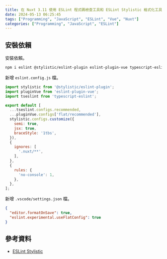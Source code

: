 ```yaml
---
title: 在 Nuxt 3.11 使用 ESLint 程式碼檢查工具和 ESLint Stylistic 格式化工具
date: 2024-05-13 06:25:45
tags: ["Programming", "JavaScript", "ESLint", "Vue", "Nuxt"]
categories: ["Programming", "JavaScript", "ESLint"]
---
```


## 安裝依賴

安裝依賴。

```bash
npm i eslint @stylistic/eslint-plugin eslint-plugin-vue typescript-eslint -D
```

新增 `eslint.config.js` 檔。

```js
import stylistic from '@stylistic/eslint-plugin';
import pluginVue from 'eslint-plugin-vue';
import tseslint from 'typescript-eslint';

export default [
  ...tseslint.configs.recommended,
  ...pluginVue.configs['flat/recommended'],
  stylistic.configs.customize({
    semi: true,
    jsx: true,
    braceStyle: '1tbs',
  }),
  {
    ignores: [
      '.nuxt/**',
    ],
  },
  {
    rules: {
      'no-console': 1,
    },
  },
];
```

新增 `.vscode/settings.json` 檔。

```json
{
  "editor.formatOnSave": true,
  "eslint.experimental.useFlatConfig": true
}
```

## 參考資料

- [ESLint Stylistic](https://eslint.style/)
